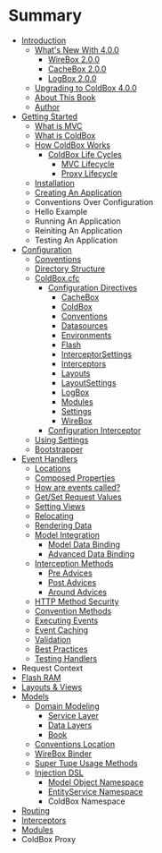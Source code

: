 # Summary

* [Introduction](README.md)
   * [What's New With 4.0.0](introduction/whats_new_with_400.md)
       * [WireBox 2.0.0](introduction/whats_new/wirebox_200.md)
       * [CacheBox 2.0.0](introduction/whats_new/cachebox_200.md)
       * [LogBox 2.0.0](introduction/whats_new/logbox_200.md)
   * [Upgrading to ColdBox 4.0.0](introduction/upgrading_to_coldbox_400.md)
   * [About This Book](introduction/about_this_book.md)
   * [Author](introduction/author.md)
* [Getting Started](getting_started/getting_started.md)
   * [What is MVC](getting_started/what_is_mvc.md)
   * [What is ColdBox](getting_started/what_is_coldbox.md)
   * [How ColdBox Works](getting_started/how_coldbox_works.md)
       * [ColdBox Life Cycles](coldbox_life_cycles.md)
           * [MVC Lifecycle](mvc_lifecycle.md)
           * [Proxy Lifecycle](proxy_lifecycle.md)
   * [Installation](getting_started/installation.md)
   * [Creating An Application](getting_started/creating_an_application.md)
   * Conventions Over Configuration
   * Hello Example
   * Running An Application
   * Reiniting An Application
   * Testing An Application
* [Configuration](configuration/configuration.md)
   * [Conventions](configuration/conventions.md)
   * [Directory Structure](configuration/directory_structure.md)
   * [ColdBox.cfc](configuration/coldboxcfc.md)
       * [Configuration Directives](configuration/configuration_directives.md)
           * [CacheBox](configuration/configuration_directives/cachebox.md)
           * [ColdBox](configuration/configuration_directives/coldbox.md)
           * [Conventions](configuration/configuration_directives/conventions.md)
           * [Datasources](configuration/configuration_directives/datasources.md)
           * [Environments](configuration/configuration_directives/environments.md)
           * [Flash](configuration/configuration_directives/flash.md)
           * [InterceptorSettings](configuration/configuration_directives/interceptorsettings.md)
           * [Interceptors](configuration/configuration_directives/interceptors.md)
           * [Layouts](configuration/configuration_directives/layouts.md)
           * [LayoutSettings](configuration/configuration_directives/layoutsettings.md)
           * [LogBox](configuration/configuration_directives/logbox.md)
           * [Modules](configuration/configuration_directives/modules.md)
           * [Settings](configuration/configuration_directives/settings.md)
           * [WireBox](configuration/configuration_directives/wirebox.md)
       * [Configuration Interceptor](configuration/configuration_interceptor.md)
   * [Using Settings](configuration/using_settings.md)
   * [Bootstrapper](configuration/bootstrapper.md)
* [Event Handlers](event_handlers/index.md)
   * [Locations](event_handlers/locations.md)
   * [Composed Properties](event_handlers/composed_properties.md)
   * [How are events called?](event_handlers/how_are_events_called.md)
   * [Get/Set Request Values](event_handlers/getset_request_values.md)
   * [Setting Views](event_handlers/setting_views.md)
   * [Relocating](event_handlers/relocating.md)
   * [Rendering Data](event_handlers/rendering_data.md)
   * [Model Integration](event_handlers/model_integration.md)
       * [Model Data Binding](model_data_binding.md)
       * [Advanced Data Binding](advanced_data_binding.md)
   * [Interception Methods](event_handlers/handler_interception_methods.md)
       * [Pre Advices](event_handlers/advices/pre_advices.md)
       * [Post Advices](event_handlers/advices/post_advices.md)
       * [Around Advices](event_handlers/advices/around_advices.md)
   * [HTTP Method Security](event_handlers/http_method_security.md)
   * [Convention Methods](event_handlers/convention_methods.md)
   * [Executing Events](event_handlers/executing_events.md)
   * [Event Caching](event_handlers/event_caching.md)
   * [Validation](event_handlers/validation.md)
   * [Best Practices](best_practices.md)
   * [Testing Handlers](testing_handlers.md)
* Request Context
* [Flash RAM](flash_ram/flash_ram.md)
* [Layouts & Views](views/index.md)
* [Models](models.md)
   * [Domain Modeling](domain_modeling.md)
       * [Service Layer](service_layer.md)
       * [Data Layers](data_layers.md)
       * [Book](book.md)
   * [Conventions Location](conventions_location.md)
   * [WireBox Binder](wirebox_binder.md)
   * [Super Tupe Usage Methods](super_tupe_usage_methods.md)
   * [Injection DSL](injeection_dsl.md)
       * [Model Object Namespace](model_object_namespace.md)
       * [EntityService Namespace](entityservice_namespace.md)
       * ColdBox Namespace
* [Routing](routing/index.md)
* [Interceptors](interceptors/interceptors.md)
* [Modules](modules/index.md)
* ColdBox Proxy

